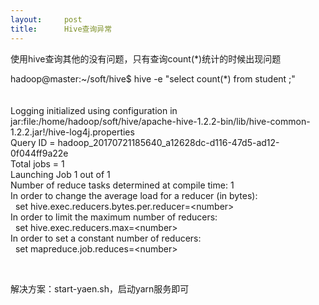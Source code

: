 ```yaml
---
layout:     post
title:      Hive查询异常
---
```

<div id="article_content" class="article_content clearfix csdn-tracking-statistics" data-pid="blog" data-mod="popu_307" data-dsm="post">
								            <link rel="stylesheet" href="https://csdnimg.cn/release/phoenix/template/css/ck_htmledit_views-f76675cdea.css">
						<div class="htmledit_views" id="content_views">
                
<p><span style="font-size:14px;">使用hive查询其他的没有问题，只有查询count(*)统计的时候出现问题</span></p>
<p><span style="font-size:14px;">hadoop@master:~/soft/hive$ hive -e "select count(*) from student ;"<br><br><br>
Logging initialized using configuration in jar:file:/home/hadoop/soft/hive/apache-hive-1.2.2-bin/lib/hive-common-1.2.2.jar!/hive-log4j.properties<br>
Query ID = hadoop_20170721185640_a12628dc-d116-47d5-ad12-0f044ff9a22e<br>
Total jobs = 1<br>
Launching Job 1 out of 1<br>
Number of reduce tasks determined at compile time: 1<br>
In order to change the average load for a reducer (in bytes):<br>
  set hive.exec.reducers.bytes.per.reducer=&lt;number&gt;<br>
In order to limit the maximum number of reducers:<br>
  set hive.exec.reducers.max=&lt;number&gt;<br>
In order to set a constant number of reducers:<br>
  set mapreduce.job.reduces=&lt;number&gt;<br></span></p>
<p><span style="font-size:14px;"><br></span></p>
<p><span style="font-size:14px;">解决方案：start-yaen.sh，启动yarn服务即可</span></p>
            </div>
                </div>
